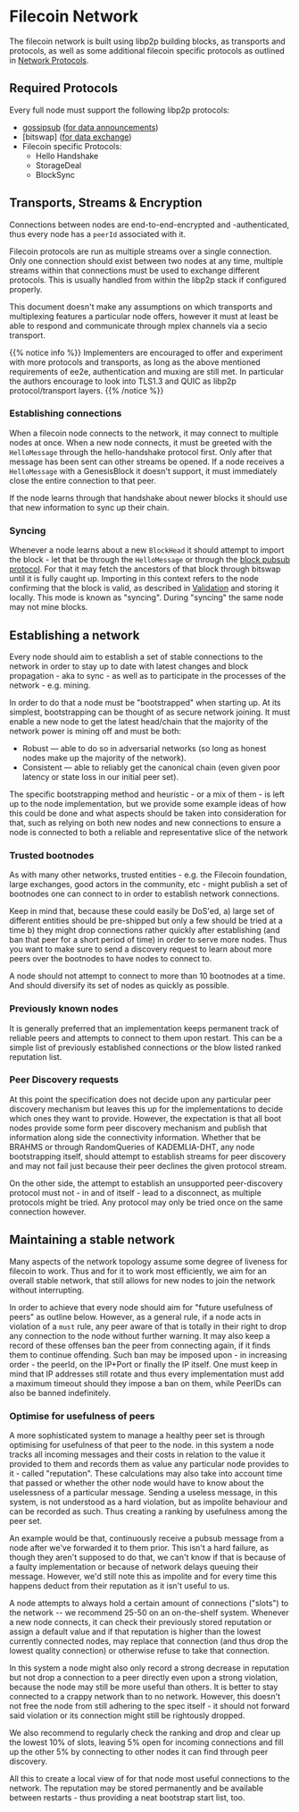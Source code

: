 # Filecoin Network

The filecoin network is built using libp2p building blocks, as transports and protocols, as well as some additional filecoin specific protocols as outlined in [Network Protocols](./network-protocols.md).

## Required Protocols

Every full node must support the following libp2p protocols:

 - [gossipsub](https://github.com/libp2p/specs/tree/master/pubsub/gossipsub) ([for data announcements](./data-propagation.md))
 - [bitswap] ([for data exchange](./data-propagation.md))
 - Filecoin specific Protocols:
   - Hello Handshake
   - StorageDeal
   - BlockSync

## Transports, Streams & Encryption

Connections between nodes are end-to-end-encrypted and -authenticated, thus every node has a `peerId` associated with it.

Filecoin protocols are run as multiple streams over a single connection. Only one connection should exist between two nodes at any time, multiple streams within that connections must be used to exchange different protocols. This is usually handled from within the libp2p stack if configured properly.

This document doesn't make any assumptions on which transports and multiplexing features a particular node offers, however it must at least be able to respond and communicate through mplex channels via a secio transport.

{{% notice info %}}
Implementers are encouraged to offer and experiment with more protocols and transports, as long as the above mentioned requirements of ee2e, authentication and muxing are still met. In particular the authors encourage to look into TLS1.3 and QUIC as libp2p protocol/transport layers.
{{% /notice %}}

### Establishing connections

When a filecoin node connects to the network, it may connect to multiple nodes at once. When a new node connects, it must be greeted with the `HelloMessage` through the hello-handshake protocol first. Only after that message has been sent can other streams be opened. If a node receives a `HelloMessage` with a GenesisBlock it doesn't support, it must immediately close the entire connection to that peer.

If the node learns through that handshake about newer blocks it should use that new information to sync up their chain.

### Syncing

Whenever a node learns about a new `BlockHead` it should attempt to import the block - let that be through the `HelloMessage` or through the [block pubsub protocol](data-propagation.md#block-propagation). For that it may fetch the ancestors of that block through bitswap until it is fully caught up. Importing in this context refers to the node confirming that the block is valid, as described in [Validation](./validation.md) and storing it locally. This mode is known as "syncing". During "syncing" the same node may not mine blocks.



## Establishing a network

Every node should aim to establish a set of stable connections to the network in order to stay up to date with latest changes and block propagation - aka to sync - as well as to participate in the processes of the network - e.g. mining.

In order to do that a node must be "bootstrapped" when starting up. At its simplest, bootstrapping can be thought of as secure network joining. It must enable a new node to get the latest head/chain that the majority of the network power is mining off and must be both:

- Robust — able to do so in adversarial networks (so long as honest nodes make up the majority of the network).
- Consistent — able to reliably get the canonical chain (even given poor latency or state loss in our initial peer set).

The specific bootstrapping method and heuristic - or a mix of them - is left up to the node implementation, but we provide some example ideas of how this could be done and what aspects should be taken into consideration for that, such as relying on both new nodes and new connections to ensure a node is connected to both a reliable and representative slice of the network

### Trusted bootnodes

As with many other networks, trusted entities - e.g. the Filecoin foundation, large exchanges, good actors in the community, etc - might publish a set of bootnodes one can connect to in order to establish network connections.

Keep in mind that, because these could easily be DoS'ed, a) large set of different entities should be pre-shipped but only a few should be tried at a time b) they might drop connections rather quickly after establishing (and ban that peer for a short period of time) in order to serve more nodes. Thus you want to make sure to send a discovery request to learn about more peers over the bootnodes to have nodes to connect to.

A node should not attempt to connect to more than 10 bootnodes at a time. And should diversify its set of nodes as quickly as possible.

### Previously known nodes

It is generally preferred that an implementation keeps permanent track of reliable peers and attempts to connect to them upon restart. This can be a simple list of previously established connections or the blow listed ranked reputation list.

### Peer Discovery requests

At this point the specification does not decide upon any particular peer discovery mechanism but leaves this up for the implementations to decide which ones they want to provide. However, the expectation is that all boot nodes provide some form peer discovery mechanism and publish that information along side the connectivity information. Whether that be BRAHMS or through RandomQueries of KADEMLIA-DHT, any node bootstrapping itself, should attempt to establish streams for peer discovery and may not fail just because their peer declines the given protocol stream.

On the other side, the attempt to establish an unsupported peer-discovery protocol must not - in and of itself - lead to a disconnect, as multiple protocols might be tried. Any protocol may only be tried once on the same connection however.

## Maintaining a stable network

Many aspects of the network topology assume some degree of liveness for filecoin to work. Thus and for it to work most efficiently, we aim for an overall stable network, that still allows for new nodes to join the network without interrupting.

In order to achieve that every node should aim for "future usefulness of peers" as outline below. However, as a general rule, if a node acts in violation of a `must` rule, any peer aware of that is totally in their right to drop any connection to the node without further warning. It may also keep a record of these offenses ban the peer from connecting again, if it finds them to continue offending. Such ban may be imposed upon - in increasing order - the peerId, on the IP+Port or finally the IP itself. One must keep in mind that IP addresses still rotate and thus every implementation must add a maximum timeout should they impose a ban on them, while PeerIDs can also be banned indefinitely.

### Optimise for usefulness of peers

A more sophisticated system to manage a healthy peer set is through optimising for usefulness of that peer to the node. in this system a node tracks all incoming messages and their costs in relation to the value it provided to them and records them as value any particular node provides to it - called "reputation". These calculations may also take into account time that passed or whether the other node would have to know about the uselessness of a particular message. Sending a useless message, in this system, is not understood as a hard violation, but as impolite behaviour and can be recorded as such. Thus creating a ranking by usefulness among the peer set.

An example would be that, continuously receive a pubsub message from a node after we've forwarded it to them prior. This isn't a hard failure, as though they aren't supposed to do that, we can't know if that is because of a faulty implementation or because of network delays queuing their message. However, we'd still note this as impolite and for every time this happens deduct from their reputation as it isn't useful to us.

A node attempts to always hold a certain amount of connections ("slots") to the network -- we recommend 25-50 on an on-the-shelf system. Whenever a new node connects, it can check their previously stored reputation or assign a default value and if that reputation is higher than the lowest currently connected nodes, may replace that connection (and thus drop the lowest quality connection) or otherwise refuse to take that connection.

In this system a node might also only record a strong decrease in reputation but not drop a connection to a peer directly even upon a strong violation, because the node may still be more useful than others. It is better to stay connected to a crappy network than to no network. However, this doesn't not free the node from still adhering to the spec itself - it should not forward said violation or its connection might still be rightously dropped. 

We also recommend to regularly check the ranking and drop and clear up the lowest 10% of slots, leaving 5% open for incoming connections and fill up the other 5% by connecting to other nodes it can find through peer discovery.

All this to create a local view of for that node most useful connections to the network. The reputation may be stored permanently and be available between restarts - thus providing a neat bootstrap start list, too. 

